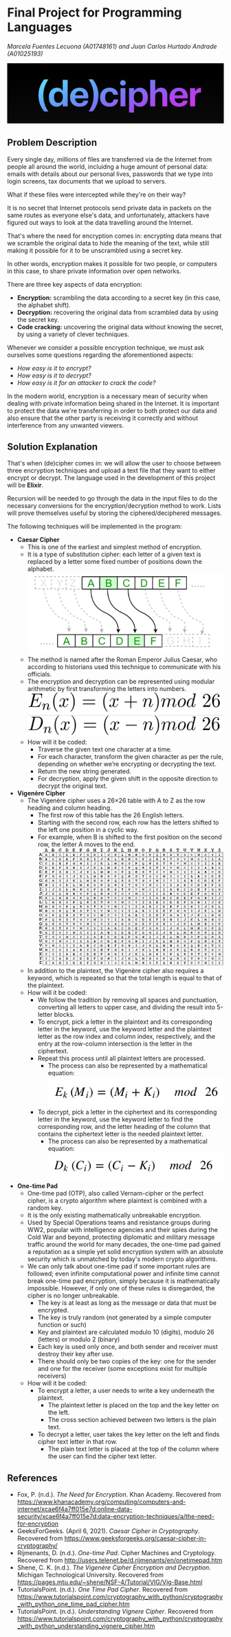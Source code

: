# Final Project for Programming Languages
_Marcela Fuentes Lecuona (A01748161) and Juan Carlos Hurtado Andrade (A01025193)_

![logo](./img/logo.png) 

## Problem Description

Every single day, millions of files are transferred via de the Internet from people all around the world, incluidng a huge amount of personal data: emails with details about our personal lives, passwords that we type into login screens, tax documents that we upload to servers.

What if these files were intercepted while they're on their way?

It is no secret that Internet protocols send private data in packets on the same routes as everyone else's data, and unfortunately, attackers have figured out ways to look at the data travelling around the Internet.

That's where the need for encryption comes in: encrypting data means that we scramble the original data to hide the meaning of the text, while still making it possible for it to be unscrambled using a secret key.

In other words, encryption makes it possible for two people, or computers in this case, to share private information over open networks.

There are three key aspects of data encryption:
- **Encryption:** scrambling the data according to a secret key (in this case, the alphabet shift).
- **Decryption:** recovering the original data from scrambled data by using the secret key.
- **Code cracking:** uncovering the original data without knowing the secret, by using a variety of clever techniques.

Whenever we consider a possible encryption technique, we must ask ourselves some questions regarding the aforementioned aspects:
- *How easy is it to encrypt?*
- *How easy is it to decrypt?*
- *How easy is it for an attacker to crack the code?*

In the modern world, encryption is a necessary mean of security when dealing with private information being shared in the Internet. It is important to protect the data we're transferring in order to both protect our data and also ensure that the other party is receiving it correctly and without interference from any unwanted viewers.


## Solution Explanation

That's when (de)cipher comes in: we will allow the user to choose between three encryption techniques and upload a text file that they want to either encrypt or decrypt. The language used in the development of this project will be **Elixir**.

Recursion will be needed to go through the data in the input files to do the necessary conversions for the encryption/decryption method to work. Lists will prove themselves useful by storing the ciphered/deciphered messages.

The following techniques will be implemented in the program:
- **Caesar Cipher**
    - This is one of the earliest and simplest method of encryption.
    - It is a type of substitution cipher: each letter of a given text is replaced by a letter some fixed number of positions down the alphabet.
    ![caesar](./img/caesar.png)
    - The method is named after the Roman Emperor Julius Caesar, who according to historians used this technique to communicate with his officials.
    - The encryption and decryption can be represented using modular arithmetic by first transforming the letters into numbers.
    ![caesarencrypt](./img/caesarenc.png)
    ![caesardecrypt](./img/caesardec.png)
    - How will it be coded:
        - Traverse the given text one character at a time.
        - For each character, transform the given character as per the rule, depending on whether we’re encrypting or decrypting the text.
        - Return the new string generated.
        - For decryption, apply the given shift in the opposite direction to decrypt the original text.
- **Vigenère Cipher**
    - The Vigenère cipher uses a 26×26 table with A to Z as the row heading and column heading.
        - The first row of this table has the 26 English letters.
        - Starting with the second row, each row has the letters shifted to the left one position in a cyclic way. 
        - For example, when B is shifted to the first position on the second row, the letter A moves to the end.
    ![vigenere](./img/vigenere.jpg)
    - In addition to the plaintext, the Vigenère cipher also requires a keyword, which is repeated so that the total length is equal to that of the plaintext.
    - How will it be coded:
        - We follow the tradition by removing all spaces and punctuation, converting all letters to upper case, and dividing the result into 5-letter blocks.
        - To encrypt, pick a letter in the plaintext and its corresponding letter in the keyword, use the keyword letter and the plaintext letter as the row index and column index, respectively, and the entry at the row-column intersection is the letter in the ciphertext.
        - Repeat this process until all plaintext letters are processed.
            - The process can also be represented by a mathematical equation:
            ![vigenereenc](./img/vigenereenc.png)
        - To decrypt, pick a letter in the ciphertext and its corresponding letter in the keyword, use the keyword letter to find the corresponding row, and the letter heading of the column that contains the ciphertext letter is the needed plaintext letter.
            - The process can also be represented by a mathematical equation:
            ![vigeneredec](./img/vigeneredec.png)
- **One-time Pad**
    - One-time pad (OTP), also called Vernam-cipher or the perfect cipher, is a crypto algorithm where plaintext is combined with a random key.
    - It is the only existing mathematically unbreakable encryption.
    - Used by Special Operations teams and resistance groups during WW2, popular with intelligence agencies and their spies during the Cold War and beyond, protecting diplomatic and military message traffic around the world for many decades, the one-time pad gained a reputation as a simple yet solid encryption system with an absolute security which is unmatched by today's modern crypto algorithms.
    - We can only talk about one-time pad if some important rules are followed; even infinite computational power and infinite time cannot break one-time pad encryption, simply because it is mathematically impossible. However, if only one of these rules is disregarded, the cipher is no longer unbreakable.
        - The key is at least as long as the message or data that must be encrypted.
        - The key is truly random (not generated by a simple computer function or such)
        - Key and plaintext are calculated modulo 10 (digits), modulo 26 (letters) or modulo 2 (binary)
        - Each key is used only once, and both sender and receiver must destroy their key after use.
        - There should only be two copies of the key: one for the sender and one for the receiver (some exceptions exist for multiple receivers)
    - How will it be coded:
        - To encrypt a letter, a user needs to write a key underneath the plaintext.
            - The plaintext letter is placed on the top and the key letter on the left.
            - The cross section achieved between two letters is the plain text.
        - To decrypt a letter, user takes the key letter on the left and finds cipher text letter in that row.
            - The plain text letter is placed at the top of the column where the user can find the cipher text letter.


## References
- Fox, P. (n.d.). _The Need for Encryption_. Khan Academy. Recovered from https://www.khanacademy.org/computing/computers-and-internet/xcae6f4a7ff015e7d:online-data-security/xcae6f4a7ff015e7d:data-encryption-techniques/a/the-need-for-encryption
- GeeksForGeeks. (April 6, 2021). _Caesar Cipher in Cryptography_. Recovered from https://www.geeksforgeeks.org/caesar-cipher-in-cryptography/
- Rijmenants, D. (n.d.). _One-time Pad_. Cipher Machines and Cryptology. Recovered from http://users.telenet.be/d.rijmenants/en/onetimepad.htm
- Shene, C. K. (n.d.). _The Vigenère Cipher Encryption and Decryption_. Michigan Technological University. Recovered from https://pages.mtu.edu/~shene/NSF-4/Tutorial/VIG/Vig-Base.html
- TutorialsPoint. (n.d.). _One Time Pad Cipher_. Recovered from https://www.tutorialspoint.com/cryptography_with_python/cryptography_with_python_one_time_pad_cipher.htm
- TutorialsPoint. (n.d.). _Understanding Vignere Cipher_. Recovered from https://www.tutorialspoint.com/cryptography_with_python/cryptography_with_python_understanding_vignere_cipher.htm

